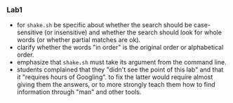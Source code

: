 ### Lab1

* for `shake.sh` be specific about whether the search should be case-sensitive (or insensitive) and whether the search should look for whole words (or whether partial matches are ok).
* clarify whether the words "in order" is the original order or alphabetical order.
* emphasize that `shake.sh` must take its argument from the command line.
* students complained that they "didn't see the point of this lab" and that it "requires hours of Googling".  to fix the latter would require almost giving them the answers, or to more strongly teach them how to find information through "man" and other tools.

